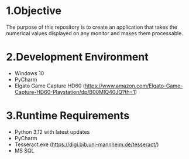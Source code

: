 #  1.Objective

The purpose of this repository is to create an application that takes the numerical values displayed on any monitor and makes them processable.

#  2.Development Environment

- Windows 10
- PyCharm
- Elgato Game Capture HD60 (https://www.amazon.com/Elgato-Game-Capture-HD60-Playstation/dp/B00MIQ40JQ?th=1)

#  3.Runtime Requirements

- Python 3.12 with latest updates
- PyCharm
- Tesseract.exe (https://digi.bib.uni-mannheim.de/tesseract/)
- MS SQL
